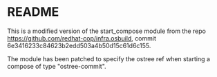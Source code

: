 # README

This is a modified version of the start_compose module from the repo https://github.com/redhat-cop/infra.osbuild, commit 6e3416233c84623b2edd503a4b50d15c61d6c155.

The module has been patched to specify the ostree ref when starting a compose of type "ostree-commit".
